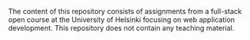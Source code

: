 The content of this repository consists of assignments from a full-stack open course at the University of Helsinki focusing on web application development. This repository does not contain any teaching material.
